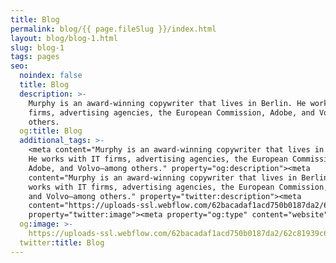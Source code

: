 ```yaml
---
title: Blog
permalink: blog/{{ page.fileSlug }}/index.html
layout: blog/blog-1.html
slug: blog-1
tags: pages
seo:
  noindex: false
  title: Blog
  description: >-
    Murphy is an award-winning copywriter that lives in Berlin. He works with IT
    firms, advertising agencies, the European Commission, Adobe, and Volvo—among
    others.
  og:title: Blog
  additional_tags: >-
    <meta content="Murphy is an award-winning copywriter that lives in Berlin.
    He works with IT firms, advertising agencies, the European Commission,
    Adobe, and Volvo—among others." property="og:description"><meta
    content="Murphy is an award-winning copywriter that lives in Berlin. He
    works with IT firms, advertising agencies, the European Commission, Adobe,
    and Volvo—among others." property="twitter:description"><meta
    content="https://uploads-ssl.webflow.com/62bacadaf1acd750b0187da2/62c81939c6333b14764c46d5_graph%20image.png"
    property="twitter:image"><meta property="og:type" content="website">
  og:image: >-
    https://uploads-ssl.webflow.com/62bacadaf1acd750b0187da2/62c81939c6333b14764c46d5_graph%20image.png
  twitter:title: Blog
---
```



